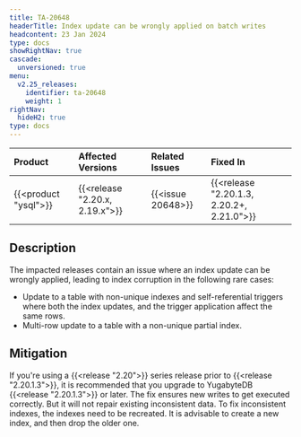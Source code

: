 ```yaml
---
title: TA-20648
headerTitle: Index update can be wrongly applied on batch writes
headcontent: 23 Jan 2024
type: docs
showRightNav: true
cascade:
  unversioned: true
menu:
  v2.25_releases:
    identifier: ta-20648
    weight: 1
rightNav:
  hideH2: true
type: docs
---
```


|          Product           |  Affected Versions  |  Related Issues   | Fixed In |
| :------------------------- | :------------------ | :---------------- | :------- |
| {{<product "ysql">}}       | {{<release "2.20.x, 2.19.x">}} | {{<issue 20648>}} | {{<release "2.20.1.3, 2.20.2+, 2.21.0">}}      |

## Description

The impacted releases contain an issue where an index update can be wrongly applied, leading to index corruption in the following rare cases:

- Update to a table with non-unique indexes and self-referential triggers where both the index updates, and the trigger application affect the same rows.
- Multi-row update to a table with a non-unique partial index.

## Mitigation

If you're using a {{<release "2.20">}} series release prior to {{<release "2.20.1.3">}}, it is recommended that you upgrade to YugabyteDB {{<release "2.20.1.3">}} or later. The fix ensures new writes to get executed correctly. But it will not repair existing inconsistent data. To fix inconsistent indexes, the indexes need to be recreated. It is advisable to create a new index, and then drop the older one.
